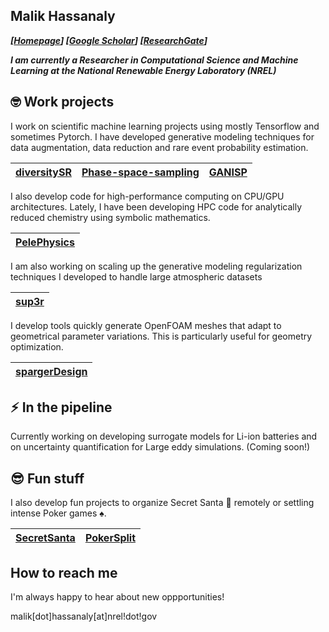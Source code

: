 ## Malik Hassanaly
_**[[Homepage](https://malihass.github.io)]  [[Google Scholar](https://scholar.google.com/citations?user=hYX902wAAAAJ&hl=en)]  [[ResearchGate](https://www.researchgate.net/profile/Malik-Hassanaly)]**_

_**I am currently a Researcher in Computational Science and Machine Learning at the National Renewable Energy Laboratory (NREL)**_ 

## <span id="nerd_face">:nerd_face:</span> Work projects

I work on scientific machine learning projects using mostly Tensorflow and sometimes Pytorch. I have developed generative modeling techniques for data augmentation, data reduction and rare event probability estimation.

|**[diversitySR](https://github.com/NREL/diversity_SR)**|**[Phase-space-sampling](https://github.com/NREL/Phase-space-sampling)**|**[GANISP](https://github.com/NREL/GANISP)**|
|:---:|:---:|:---:|

I also develop code for high-performance computing on CPU/GPU architectures. Lately, I have been developing HPC code for analytically reduced chemistry using symbolic mathematics.

|**[PelePhysics](https://github.com/AMReX-Combustion/PelePhysics)**|
|:---:|

I am also working on scaling up the generative modeling regularization techniques I developed to handle large atmospheric datasets

|**[sup3r](https://github.com/NREL/sup3r)**|
|:---:|

I develop tools quickly generate OpenFOAM meshes that adapt to geometrical parameter variations. This is particularly useful for geometry optimization. 

|**[spargerDesign](https://github.com/malihass/spargerDesign)**|
|:---:|

## <span id="zap">:zap:</span>  In the pipeline 

Currently working on developing surrogate models for Li-ion batteries and on uncertainty quantification for Large eddy simulations. (Coming soon!)

## <span id="sunglasses">:sunglasses:</span> Fun stuff

I also develop fun projects to organize Secret Santa <span id="santa">:santa:</span> remotely or settling intense Poker games <span id="spades">:spades:</span>.

|**[SecretSanta](https://github.com/malihass/SecretSanta)**|**[PokerSplit](https://github.com/malihass/PokerSplit)**|
|:---:|:---:|

## How to reach me

I'm always happy to hear about new oppportunities!

malik[dot]hassanaly[at]nrel!dot!gov

